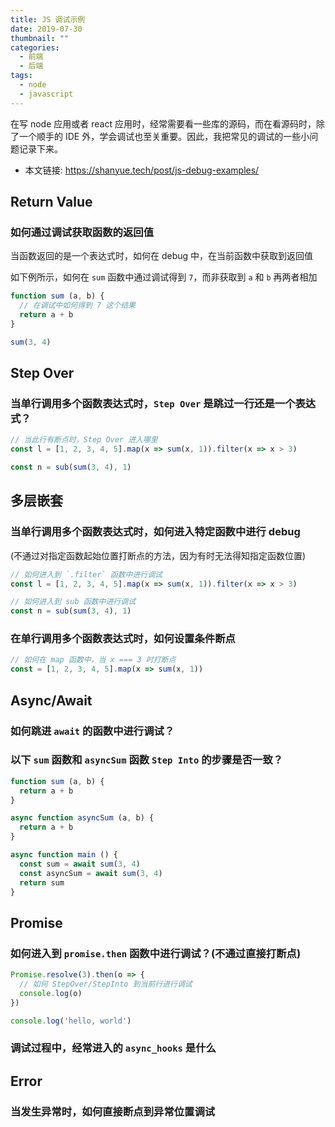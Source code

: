 ```yaml
---
title: JS 调试示例
date: 2019-07-30
thumbnail: ""
categories:
  - 前端
  - 后端
tags:
  - node
  - javascript
---
```


在写 node 应用或者 react 应用时，经常需要看一些库的源码，而在看源码时，除了一个顺手的 IDE 外，学会调试也至关重要。因此，我把常见的调试的一些小问题记录下来。

<!--more-->

+ 本文链接: <https://shanyue.tech/post/js-debug-examples/>

## Return Value

### 如何通过调试获取函数的返回值

当函数返回的是一个表达式时，如何在 debug 中，在当前函数中获取到返回值

如下例所示，如何在 `sum` 函数中通过调试得到 `7`，而非获取到 `a` 和 `b` 再两者相加

```javascript
function sum (a, b) {
  // 在调试中如何得到 7 这个结果
  return a + b
}

sum(3, 4)
```

## Step Over

### 当单行调用多个函数表达式时，`Step Over` 是跳过一行还是一个表达式？

```javascript
// 当此行有断点时，Step Over 进入哪里
const l = [1, 2, 3, 4, 5].map(x => sum(x, 1)).filter(x => x > 3)

const n = sub(sum(3, 4), 1)
```

## 多层嵌套

### 当单行调用多个函数表达式时，如何进入特定函数中进行 debug

(不通过对指定函数起始位置打断点的方法，因为有时无法得知指定函数位置)

```javascript
// 如何进入到 `.filter` 函数中进行调试
const l = [1, 2, 3, 4, 5].map(x => sum(x, 1)).filter(x => x > 3)

// 如何进入到 sub 函数中进行调试
const n = sub(sum(3, 4), 1)
```

### 在单行调用多个函数表达式时，如何设置条件断点

```javascript
// 如何在 map 函数中，当 x === 3 时打断点
const = [1, 2, 3, 4, 5].map(x => sum(x, 1))
```

## Async/Await

### 如何跳进 `await` 的函数中进行调试？

### 以下 `sum` 函数和 `asyncSum` 函数 `Step Into` 的步骤是否一致？

```javascript
function sum (a, b) {
  return a + b
}

async function asyncSum (a, b) {
  return a + b
}

async function main () {
  const sum = await sum(3, 4)
  const asyncSum = await sum(3, 4)
  return sum
}
```

## Promise

### 如何进入到 `promise.then` 函数中进行调试？(不通过直接打断点)

```javascript
Promise.resolve(3).then(o => {
  // 如何 StepOver/StepInto 到当前行进行调试
  console.log(o)
})

console.log('hello, world')
```

### 调试过程中，经常进入的 `async_hooks` 是什么

## Error

### 当发生异常时，如何直接断点到异常位置调试
